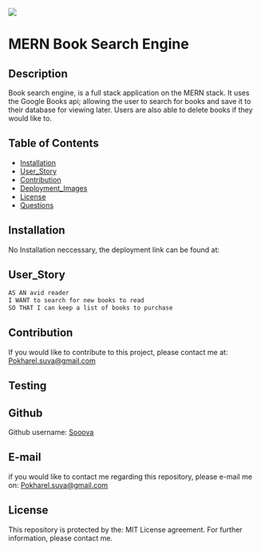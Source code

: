 ![](https://img.shields.io/badge/license-MIT%20License-blue?style=flat-square)
# MERN Book Search Engine
## Description 
Book search engine, is a full stack application on the MERN stack. It uses the Google Books api; allowing the user to search for books and save it to their database for viewing later. Users are also able to delete books if they would like to. 
## Table of Contents 
* [Installation](#installation)
* [User_Story](#user_story)
* [Contribution](#contribution)
* [Deployment_Images](#deployment_images)
* [License](#license)
* [Questions](#questions)

## Installation 
No Installation neccessary, the deployment link can be found at:
## User_Story
```md
AS AN avid reader
I WANT to search for new books to read
SO THAT I can keep a list of books to purchase
```

## Contribution 
If you would like to contribute to this project, please contact me at: Pokharel.suva@gmail.com
## Testing 

## Github
Github username: [Sooova](https://github.com/Sooova)
## E-mail
 if you would like to contact me regarding this repository, please e-mail me on: 
 Pokharel.suva@gmail.com
## License 
This repository is protected by the: MIT License agreement. For further information, please contact me.
